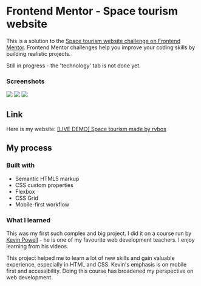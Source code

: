 # Frontend Mentor - Space tourism website

This is a solution to the [Space tourism website challenge on Frontend Mentor](https://www.frontendmentor.io/challenges/space-tourism-multipage-website-gRWj1URZ3). Frontend Mentor challenges help you improve your coding skills by building realistic projects.

Still in progress - the 'technology' tab is not done yet.

### Screenshots

![](https://user-images.githubusercontent.com/115529749/220449985-defbef02-b333-42ff-82fd-8c564b50cc73.png)
![](https://user-images.githubusercontent.com/115529749/220450019-1781574f-d536-4f9a-8c29-46ea44a83550.png)
![](https://user-images.githubusercontent.com/115529749/220450022-c77bd5c3-6ee2-411e-aea4-d9ed1728bae0.png)

## Link
Here is my website: [[LIVE DEMO] Space tourism made by rvbos](https://rvbos.github.io/space-tourism/)


## My process

### Built with

- Semantic HTML5 markup
- CSS custom properties
- Flexbox
- CSS Grid
- Mobile-first workflow

### What I learned

This was my first such complex and big project. I did it on a course run by [Kevin Powell](https://www.youtube.com/@KevinPowell) - he is one of my favourite web development teachers. I enjoy learning from his videos.

This project helped me to learn a lot of new skills and gain valuable experience, especially in HTML and CSS. Kevin's emphasis is on mobile first and accessibility. Doing this course has broadened my perspective on web development.
